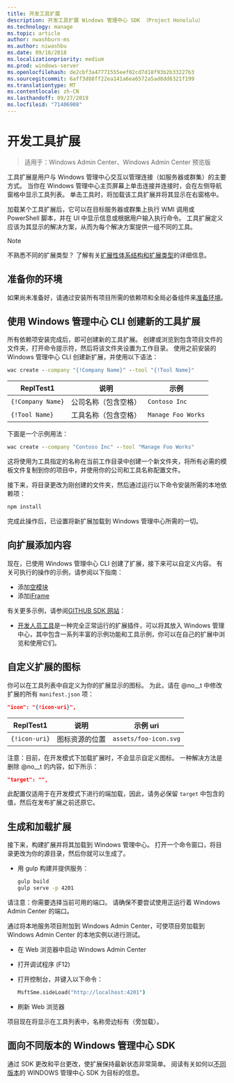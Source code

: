 ```yaml
---
title: 开发工具扩展
description: 开发工具扩展 Windows 管理中心 SDK （Project Honolulu）
ms.technology: manage
ms.topic: article
author: nwashburn-ms
ms.author: niwashbu
ms.date: 09/18/2018
ms.localizationpriority: medium
ms.prod: windows-server
ms.openlocfilehash: de2cbf3a47771555eef02cd7d18f93b2b33227b3
ms.sourcegitcommit: 6aff3d88ff22ea141a6ea6572a5ad8dd6321f199
ms.translationtype: MT
ms.contentlocale: zh-CN
ms.lasthandoff: 09/27/2019
ms.locfileid: "71406908"
---
```

# <a name="develop-a-tool-extension"></a>开发工具扩展

>适用于：Windows Admin Center、Windows Admin Center 预览版

工具扩展是用户与 Windows 管理中心交互以管理连接（如服务器或群集）的主要方式。 当你在 Windows 管理中心主页屏幕上单击连接并连接时，会在左侧导航窗格中显示工具列表。 单击工具时，将加载该工具扩展并将其显示在右窗格中。

加载某个工具扩展后，它可以在目标服务器或群集上执行 WMI 调用或 PowerShell 脚本，并在 UI 中显示信息或根据用户输入执行命令。 工具扩展定义应该为其显示的解决方案，从而为每个解决方案提供一组不同的工具。

> [!NOTE]
> 不熟悉不同的扩展类型？ 了解有关[扩展性体系结构和扩展类型](understand-extensions.md)的详细信息。

## <a name="prepare-your-environment"></a>准备你的环境

如果尚未准备好，请通过安装所有项目所需的依赖项和全局必备组件来[准备环境](prepare-development-environment.md)。

## <a name="create-a-new-tool-extension-with-the-windows-admin-center-cli"></a>使用 Windows 管理中心 CLI 创建新的工具扩展 ##

所有依赖项安装完成后，即可创建新的工具扩展。  创建或浏览到包含项目文件的文件夹，打开命令提示符，然后将该文件夹设置为工作目录。  使用之前安装的 Windows 管理中心 CLI 创建新扩展，并使用以下语法：

``` cmd
wac create --company "{!Company Name}" --tool "{!Tool Name}"
```

| ReplTest1 | 说明 | 示例 |
| ----- | ----------- | ------- |
| ```{!Company Name}``` | 公司名称（包含空格） | ```Contoso Inc``` |
| ```{!Tool Name}``` | 工具名称（包含空格） | ```Manage Foo Works``` |

下面是一个示例用法：

``` cmd
wac create --company "Contoso Inc" --tool "Manage Foo Works"
```

这将使用为工具指定的名称在当前工作目录中创建一个新文件夹，将所有必需的模板文件复制到你的项目中，并使用你的公司和工具名称配置文件。  

接下来，将目录更改为刚创建的文件夹，然后通过运行以下命令安装所需的本地依赖项：

``` cmd
npm install
```

完成此操作后，已设置将新扩展加载到 Windows 管理中心所需的一切。 

## <a name="add-content-to-your-extension"></a>向扩展添加内容

现在，已使用 Windows 管理中心 CLI 创建了扩展，接下来可以自定义内容。  有关可执行的操作的示例，请参阅以下指南：

- 添加[空模块](guides/add-module.md)
- 添加[iFrame](guides/add-iframe.md)
 
有关更多示例，请参阅[GITHUB SDK 网站](https://aka.ms/wacsdk)：
-  [开发人员工具](https://github.com/Microsoft/windows-admin-center-sdk/tree/master/windows-admin-center-developer-tools)是一种完全正常运行的扩展插件，可以将其放入 Windows 管理中心，其中包含一系列丰富的示例功能和工具示例，你可以在自己的扩展中浏览和使用它们。

## <a name="customize-your-extensions-icon"></a>自定义扩展的图标

你可以在工具列表中自定义为你的扩展显示的图标。  为此，请在 @no__t 中修改扩展的所有 ```manifest.json``` 项：

``` json
"icon": "{!icon-uri}",
```

| ReplTest1 | 说明 | 示例 uri |
| ----- | ----------- | ------- |
| ```{!icon-uri}``` | 图标资源的位置 | ```assets/foo-icon.svg``` |

注意：目前，在开发模式下加载扩展时，不会显示自定义图标。  一种解决方法是删除 @no__t 的内容，如下所示：

``` json
"target": "",
```

此配置仅适用于在开发模式下进行的端加载，因此，请务必保留 ```target``` 中包含的值，然后在发布扩展之前还原它。

## <a name="build-and-side-load-your-extension"></a>生成和加载扩展

接下来，构建扩展并将其加载到 Windows 管理中心。  打开一个命令窗口，将目录更改为你的源目录，然后你就可以生成了。

* 用 gulp 构建并提供服务：

    ``` cmd
    gulp build
    gulp serve -p 4201
    ```

请注意：你需要选择当前可用的端口。 请确保不要尝试使用正运行着 Windows Admin Center 的端口。

通过将本地服务项目附加到 Windows Admin Center，可使项目旁加载到 Windows Admin Center 的本地实例以进行测试。

* 在 Web 浏览器中启动 Windows Admin Center
* 打开调试程序 (F12)
* 打开控制台，并键入以下命令：

    ``` cmd
    MsftSme.sideLoad("http://localhost:4201")
    ```

*   刷新 Web 浏览器

项目现在将显示在工具列表中，名称旁边标有（旁加载）。

## <a name="target-a-different-version-of-the-windows-admin-center-sdk"></a>面向不同版本的 Windows 管理中心 SDK

通过 SDK 更改和平台更改，使扩展保持最新状态非常简单。  阅读有关如何以[不同版本](target-sdk-version.md)的 WINDOWS 管理中心 SDK 为目标的信息。